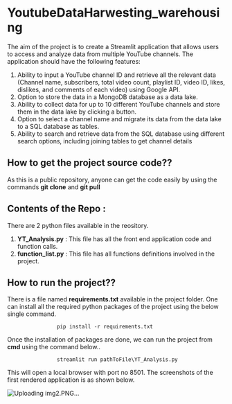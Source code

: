 # YoutubeDataHarwesting_warehousing
The aim of the project is to create a Streamlit application that allows users to access and analyze data from multiple YouTube channels. The application should have the following features:
1. Ability to input a YouTube channel ID and retrieve all the relevant data (Channel name, subscribers, total video count, playlist ID, 
   video ID, likes, dislikes, and comments of each video) using Google API.
2. Option to store the data in a MongoDB database as a data lake.
3. Ability to collect data for up to 10 different YouTube channels and store them in the data lake by clicking a button.
4. Option to select a channel name and migrate its data from the data lake to a SQL database as tables.
5. Ability to search and retrieve data from the SQL database using different search options, including joining tables to get channel details

## How to get the project source code??

As this is a public repository, anyone can get the code easily by using the commands **git clone** and **git pull** 

 ## Contents of the Repo :

 There are 2 python files available in the reository.
 1. **YT_Analysis.py** :
     This file has all the front end application code and function calls.
 2. **function_list.py** :
     This file has all functions definitions involved in the project.

## How to run the project??
There is a file named **requirements.txt** available in the project folder. One can install all the required python packages of the project using the below single command.

                    pip install -r requirements.txt

Once the installation of packages are done, we can run the project from **cmd** using the command below..

                    streamlit run pathToFile\YT_Analysis.py

This will open a local browser with port no 8501. The screenshots of the first rendered application is as shown below.

   ![Uploading img2.PNG…]()



                    
                    
